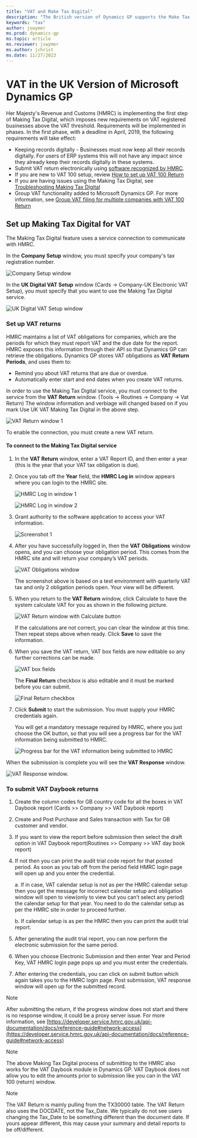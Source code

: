 ```yaml
---
title: "VAT and Make Tax Digital"
description: "The British version of Dynamics GP supports the Make Tax Digital service."
keywords: "tax"
author: jswymer
ms.prod: dynamics-gp
ms.topic: article
ms.reviewer: jswymer
ms.author: jchrist
ms.date: 11/27/2023
---
```


# VAT in the UK Version of Microsoft Dynamics GP

Her Majesty's Revenue and Customs (HMRC) is implementing the first step of Making Tax Digital, which imposes new requirements on VAT registered businesses above the VAT threshold. Requirements will be implemented in phases. In the first phase, with a deadline in April, 2019, the following requirements will take effect:

* Keeping records digitally - Businesses must now keep all their records digitally. For users of ERP systems this will not have any impact since they already keep their records digitally in these systems.  
* Submit VAT return electronically using [software recognized by HMRC](https://www.gov.uk/guidance/software-for-sending-income-tax-updates).
* If you are new to VAT 100 setup, review [How to set up VAT 100 Return](https://community.dynamics.com/blogs/post/?postid=640f40e6-15d2-425f-b174-6868ea17e76b)
* If you are having issues using the Making Tax Digital, see [Troubleshooting Making Tax Digital]( https://community.dynamics.com/gp/b/dynamicsgp/archive/2019/03/12/microsoft-dynamics-gp-39-making-tax-digital-39-functionality-for-uk-vat)
* Group VAT functionality added to Microsoft Dynamics GP. For more information, see [Group VAT filing for multiple companies with VAT 100 Return](https://community.dynamics.com/gp/b/dynamicsgp/posts/microsoft-dynamics-gp-group-vat-filing-for-multiple-companies-with-vat-100-return)

## Set up Making Tax Digital for VAT

The Making Tax Digital feature uses a service connection to communicate with HMRC.

In the **Company Setup** window, you must specify your company's tax registration number.

![Company Setup window](media/uk-tax-company-setup.png)

In the **UK Digital VAT Setup** window (Cards -> Company-UK Electronic VAT Setup), you must specify that you want to use the Making Tax Digital service.  

![UK Digital VAT Setup window](media/uk-tax-digital-tax-setup.png)

### Set up VAT returns

HMRC maintains a list of VAT obligations for companies, which are the periods for which they must report VAT and the due date for the report. HMRC exposes this information through their API so that Dynamics GP can retrieve the obligations. Dynamics GP stores VAT obligations as **VAT Return Periods**, and uses them to:

* Remind you about VAT returns that are due or overdue.  
* Automatically enter start and end dates when you create VAT returns.  

In order to use the Making Tax Digital service, you must connect to the service from the **VAT Return** window.
(Tools -> Routines -> Company -> Vat Return)
The window information  and verbiage will changed based on if you mark Use UK VAT Making Tax Digital in the above step. 

![VAT Return window 1](media/uk-tax-vat-return.png)

To enable the connection, you must create a new VAT return.

#### To connect to the Making Tax Digital service

1. In the **VAT Return** window, enter a VAT Report ID, and then enter a year (this is the year that your VAT tax obligation is due).

2. Once you tab off the **Year** field, the **HMRC Log in** window appears where you can login to the HMRC site.

    ![HMRC Log in window 1](media/uk-tax-gov1.png)

    ![HMRC Log in window 2](media/uk-tax-gov2.png)

3. Grant authority to the software application to access your VAT information. 

    ![Screenshot 1](media/uk-tax-gov3.png)

4. After you have successfully logged in, then the **VAT Obligations** window opens, and you can choose your obligation period. This comes from the HMRC site and will return your company’s VAT periods.

    ![VAT Obligations window](media/uk-tax-obligations.png)

    The screenshot above is based on a test environment with quarterly VAT tax and only 2 obligation periods open. Your view will be different.

5. When you return to the **VAT Return** window, click Calculate to have the system calculate VAT for you as shown in the following picture.

    ![VAT Return window with Calculate button](media/uk-tax-vat-return2.png)

    If the calculations are not correct, you can clear the window at this time. Then repeat steps above when ready. Click **Save** to save the information.

6. When you save the VAT return, VAT box fields are now editable so any further corrections can be made.

    ![VAT box fields](media/uk-tax-vat-return3.png)

    The **Final Return** checkbox is also editable and it must be marked before you can submit. 

    ![Final Return checkbox ](media/uk-tax-vat-return4.png)

7. Click **Submit** to start the submission. You must supply your HMRC credentials again.

    You will get a mandatory message required by HMRC, where you just choose the OK button, so that you will see a progress bar for the VAT information being submitted to HMRC.

    ![Progress bar for the VAT information being submitted to HMRC](media/uk-vat-submit.png)

When the submission is complete you will see the **VAT Response** window.

![VAT Response window.](media/uk-tax-vat-response.png)

### To submit VAT Daybook returns

1.	Create the column codes for GB country code for all the boxes in VAT Daybook report (Cards >> Company >> VAT Daybook report)

2.	Create and Post Purchase and Sales transaction with Tax for GB customer and vendor.

3.	If you want to view the report before submission then select the draft option in VAT Daybook report(Routines >> Company >> VAT day book report)

4.	If not then you can print the audit trial code report for that posted period. As soon as you tab off from the period field HMRC login page will open up and you enter the credential.

    a.	If in case, VAT calendar setup is not as per the HMRC calendar setup then you get the message for incorrect calendar setup and obligation window will open to view(only to view but you can’t select any period) the calendar setup for that year. You need to do the calendar setup as per the HMRC site in order to proceed further.

    b.	If calendar setup is as per the HMRC then you can print the audit trial report.
    
5.	After generating the audit trial report, you can now perform the electronic submission for the same period.

6.	When you choose Electronic Submission and then enter Year and Period Key, VAT HMRC login page pops up and you must enter the credentials.

7.	After entering the credentials, you can click on submit button which again takes you to the HMRC login page. Post submission, VAT response window will open up for the submitted record.


> [!NOTE]
> After submitting the return, if the progress window does not start and there is no response window, it could be a proxy server issue. For more information, see [https://developer.service.hmrc.gov.uk/api-documentation/docs/reference-guide#network-access](https://developer.service.hmrc.gov.uk/api-documentation/docs/reference-guide#network-access)  

> [!NOTE]
> The above Making Tax Digital process of submitting to the HMRC also works for the VAT Daybook module in Dynamics GP. VAT Daybook does not allow you to edit the amounts prior to submission like you can in the VAT 100 (return) window.

> [!NOTE]
> The VAT Return is mainly pulling from the TX30000 table.  The VAT Return also uses the DOCDATE, not the Tax_Date.  We typically do not see users changing the Tax_Date to be something different than the document date.  If yours appear different, this may cause your summary and detail reports to be off/different.
